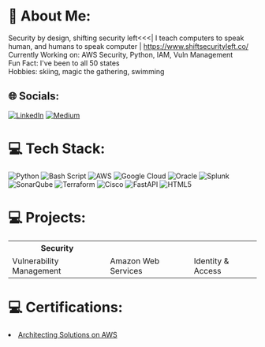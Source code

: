 # 💫 About Me:
Security by design, shifting security left<<<| I teach computers to speak human, and humans to speak computer | https://www.shiftsecurityleft.co/
Currently Working on: AWS Security, Python, IAM, Vuln Management<br>Fun Fact: I've been to all 50 states<br>Hobbies: skiing, magic the gathering, swimming

## 🌐 Socials:
[![LinkedIn](https://img.shields.io/badge/LinkedIn-%230077B5.svg?logo=linkedin&logoColor=white)](https://linkedin.com/in/reginagrogan) [![Medium](https://img.shields.io/badge/Medium-12100E?logo=medium&logoColor=white)](https://medium.com/@reginagrogan) 

# 💻 Tech Stack:
![Python](https://img.shields.io/badge/python-3670A0?style=for-the-badge&logo=python&logoColor=ffdd54) ![Bash Script](https://img.shields.io/badge/bash_script-%23121011.svg?style=for-the-badge&logo=gnu-bash&logoColor=white) ![AWS](https://img.shields.io/badge/AWS-%23FF9900.svg?style=for-the-badge&logo=amazon-aws&logoColor=white) ![Google Cloud](https://img.shields.io/badge/GoogleCloud-%234285F4.svg?style=for-the-badge&logo=google-cloud&logoColor=white) ![Oracle](https://img.shields.io/badge/Oracle-F80000?style=for-the-badge&logo=oracle&logoColor=white) ![Splunk](https://img.shields.io/badge/splunk-%23000000.svg?style=for-the-badge&logo=splunk&logoColor=white) ![SonarQube](https://img.shields.io/badge/SonarQube-black?style=for-the-badge&logo=sonarqube&logoColor=4E9BCD) ![Terraform](https://img.shields.io/badge/terraform-%235835CC.svg?style=for-the-badge&logo=terraform&logoColor=white) ![Cisco](https://img.shields.io/badge/cisco-%23049fd9.svg?style=for-the-badge&logo=cisco&logoColor=black) ![FastAPI](https://img.shields.io/badge/FastAPI-005571?style=for-the-badge&logo=fastapi) ![HTML5](https://img.shields.io/badge/html5-%23E34F26.svg?style=for-the-badge&logo=html5&logoColor=white)

# 💻 Projects: 
 <table>
  <tr>
    <th>Security</th>
  </tr>
  <tr>
    <td>Vulnerability Management</td>
    <td>Amazon Web Services</td>
    <td>Identity & Access</td>
  </tr>
</table> 

# 💻 Certifications:
<li><a href="https://reginaawsbucket.s3.us-east-2.amazonaws.com/Architecting_On_AWS_ReginaRMRMU38WB7B8.pdf?X-Amz-Algorithm=AWS4-HMAC-SHA256&X-Amz-Content-Sha256=UNSIGNED-PAYLOAD&X-Amz-Credential=ASIARZ5BNCP2UKW2FT23%2F20241115%2Fus-east-2%2Fs3%2Faws4_request&X-Amz-Date=20241115T023705Z&X-Amz-Expires=300&X-Amz-Security-Token=IQoJb3JpZ2luX2VjEHMaCXVzLWVhc3QtMiJHMEUCIQDV5zKtzqXb7SX0WNKg6GdQUl3kmYwhk%2FulhDraFB1EywIgQnl9v1Py9frBUJIAR9vAJ6SfUZnsyQJM6QN3VCYaltQq8QII%2FP%2F%2F%2F%2F%2F%2F%2F%2F%2F%2FARAAGgwxMjQzNTU2NzkyMjEiDH%2B3EIMoG07CXINBwSrFAui38gThc0Flfhej2XLAnqYgIRpgJAQY7tnxNEwtGP0S6O%2BbJuTiGq7HPYKA%2FkHetG3ofL3ewoY6zH%2F23Qy%2F%2FmmKp0m%2FyNZn6LL2Wkk%2F1DYTS4lcEotD2NJlW0sZUuIddKkkTn1Ur6i7zPU2QwrWO789M%2BYqxEwYHpgFx52hzUWqIVjqwxIHLTfcgAS%2BZl9q1mhVoIY0l4DchoEe5W%2FaN1ujWNMJ1bmQreDATUEUD7JLwwWqAohQZCDiARzB08zy9b9CkADFu0DbnA93oPKxaVpxVN%2BB%2Fr%2FJQWqRB3cn44Pu5dfe%2Bc99QOhWpQp0fQHKddURv00xW1jdBEFjuZolrZ7plkBz9tXtw9XoOfI4C0%2BbP8liOGw8rkWm8fWsp3%2FfHd%2FoPdDfl7g8EJzgOyxyDGGA33AOPc1M0o4lMH8doxzourjBMyAwsufauQY6swIXch%2FcJAlBjMExKMpmKIqOa2Iz6wLmdvsA29Hpz41UrTWOlgYBNxQIZcGPdOVAJLjtQ7jhwFU1SC7lkRVhRk3fDq3fmPPnLw9Nk0P%2FalS5pmwCaeJzA6q0Jl3VyD%2BO%2FverAFE%2Bs6k6lsh1QTi2iPIxydCpVy6YKFtcyi2%2FfRQkevlvEqI8of8g%2BdjX%2FH%2BkHhQsYTQFWxDMV6DDLemhE3bQbz2uG3mUIHx37LEo7r%2BCVyGkck2zBwp7x3nrX02TYJHVaCjTnn2kkjOPFx9sWweID%2Bdft31eq5fb3XYBtMosSv%2BaWrKQm3XyxhtkmjryIwhzXDUErfbfiwvvRyqhI%2F55w71D1tmApw13fvs2AzKyQcO98aEEYTBfzYO3R13sxc7pYatRYOjGE8ZZUiB9NpqxVR0r&X-Amz-Signature=5e2f6d95217439af8e26f38c07ef85ce85ac6c14ebf9205353f94bb92309fe87&X-Amz-SignedHeaders=host&response-content-disposition=inline">Architecting Solutions on AWS</a></li>

